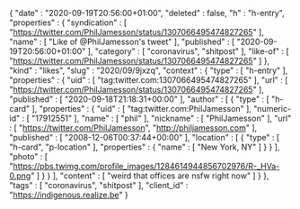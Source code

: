 {
  "date" : "2020-09-19T20:56:00+01:00",
  "deleted" : false,
  "h" : "h-entry",
  "properties" : {
    "syndication" : [ "https://twitter.com/PhilJamesson/status/1307066495474827265" ],
    "name" : [ "Like of @PhilJamesson's tweet" ],
    "published" : [ "2020-09-19T20:56:00+01:00" ],
    "category" : [ "coronavirus", "shitpost" ],
    "like-of" : [ "https://twitter.com/PhilJamesson/status/1307066495474827265" ]
  },
  "kind" : "likes",
  "slug" : "2020/09/9jxzq",
  "context" : {
    "type" : [ "h-entry" ],
    "properties" : {
      "uid" : [ "tag:twitter.com:1307066495474827265" ],
      "url" : [ "https://twitter.com/PhilJamesson/status/1307066495474827265" ],
      "published" : [ "2020-09-18T21:18:31+00:00" ],
      "author" : [ {
        "type" : [ "h-card" ],
        "properties" : {
          "uid" : [ "tag:twitter.com:PhilJamesson" ],
          "numeric-id" : [ "17912551" ],
          "name" : [ "phil" ],
          "nickname" : [ "PhilJamesson" ],
          "url" : [ "https://twitter.com/PhilJamesson", "http://philjamesson.com" ],
          "published" : [ "2008-12-06T00:37:44+00:00" ],
          "location" : [ {
            "type" : [ "h-card", "p-location" ],
            "properties" : {
              "name" : [ "New York, NY" ]
            }
          } ],
          "photo" : [ "https://pbs.twimg.com/profile_images/1284614944856702976/R-_HVa-0.png" ]
        }
      } ],
      "content" : [ "weird that offices are nsfw right now" ]
    }
  },
  "tags" : [ "coronavirus", "shitpost" ],
  "client_id" : "https://indigenous.realize.be"
}
